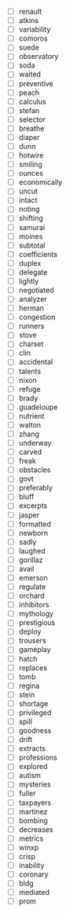 - [ ] renault
- [ ] atkins
- [ ] variability
- [ ] comoros
- [ ] suede
- [ ] observatory
- [ ] soda
- [ ] waited
- [ ] preventive
- [ ] peach
- [ ] calculus
- [ ] stefan
- [ ] selector
- [ ] breathe
- [ ] diaper
- [ ] dunn
- [ ] hotwire
- [ ] smiling
- [ ] ounces
- [ ] economically
- [ ] uncut
- [ ] intact
- [ ] noting
- [ ] shifting
- [ ] samurai
- [ ] moines
- [ ] subtotal
- [ ] coefficients
- [ ] duplex
- [ ] delegate
- [ ] lightly
- [ ] negotiated
- [ ] analyzer
- [ ] herman
- [ ] congestion
- [ ] runners
- [ ] stove
- [ ] charset
- [ ] clin
- [ ] accidental
- [ ] talents
- [ ] nixon
- [ ] refuge
- [ ] brady
- [ ] guadeloupe
- [ ] nutrient
- [ ] walton
- [ ] zhang
- [ ] underway
- [ ] carved
- [ ] freak
- [ ] obstacles
- [ ] govt
- [ ] preferably
- [ ] bluff
- [ ] excerpts
- [ ] jasper
- [ ] formatted
- [ ] newborn
- [ ] sadly
- [ ] laughed
- [ ] gorillaz
- [ ] avail
- [ ] emerson
- [ ] regulate
- [ ] orchard
- [ ] inhibitors
- [ ] mythology
- [ ] prestigious
- [ ] deploy
- [ ] trousers
- [ ] gameplay
- [ ] hatch
- [ ] replaces
- [ ] tomb
- [ ] regina
- [ ] stein
- [ ] shortage
- [ ] privileged
- [ ] spill
- [ ] goodness
- [ ] drift
- [ ] extracts
- [ ] professions
- [ ] explored
- [ ] autism
- [ ] mysteries
- [ ] fuller
- [ ] taxpayers
- [ ] martinez
- [ ] bombing
- [ ] decreases
- [ ] metrics
- [ ] winxp
- [ ] crisp
- [ ] inability
- [ ] coronary
- [ ] bldg
- [ ] mediated
- [ ] prom
